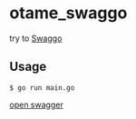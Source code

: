 # otame_swaggo

try to [Swaggo](https://github.com/swaggo)

## Usage
```
$ go run main.go
```
[open swagger](http://localhost:8080/swagger/index.html)